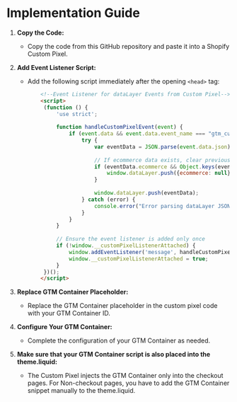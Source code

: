 # Implementation Guide

1. **Copy the Code:**
   - Copy the code from this GitHub repository and paste it into a Shopify Custom Pixel.

2. **Add Event Listener Script:**
   - Add the following script immediately after the opening `<head>` tag:

     ```html
         <!--Event Listener for dataLayer Events from Custom Pixel-->
         <script>
          (function () {
              'use strict';
              
              function handleCustomPixelEvent(event) {
                  if (event.data && event.data.event_name === "gtm_custom_pixel_event" && event.data.json) {
                      try {
                          var eventData = JSON.parse(event.data.json);
      
                          // If ecommerce data exists, clear previous ecommerce data
                          if (eventData.ecommerce && Object.keys(eventData.ecommerce).length > 0) {
                              window.dataLayer.push({ecommerce: null});
                          }
      
                          window.dataLayer.push(eventData);
                      } catch (error) {
                          console.error("Error parsing dataLayer JSON:", error);
                      }
                  }
              }
      
              // Ensure the event listener is added only once
              if (!window.__customPixelListenerAttached) {
                  window.addEventListener('message', handleCustomPixelEvent);
                  window.__customPixelListenerAttached = true;
              }
          })();
         </script>
     ```

3. **Replace GTM Container Placeholder:**
   - Replace the GTM Container placeholder in the custom pixel code with your GTM Container ID.
  
4. **Configure Your GTM Container:**
   - Complete the configuration of your GTM Container as needed.
  
5. **Make sure that your GTM Container script is also placed into the theme.liquid:**
   - The Custom Pixel injects the GTM Container only into the checkout pages. For Non-checkout pages, you have to add the GTM Container snippet manually to the theme.liquid.

